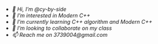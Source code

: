- _👋 Hi, I’m @cy-by-side_
- _👀 I’m interested in Modern C++_
- _🌱 I’m currently learning C++ algorithm and Modern C++_
- _💞️ I’m looking to collaborate on my class_
- _📫 Reach me on 3739004@gmail.com_

<!---
cy-by-side/cy-by-side is a ✨ special ✨ repository because its `README.md` (this file) appears on your GitHub profile.
You can click the Preview link to take a look at your changes.
--->
